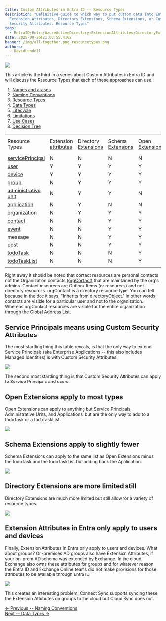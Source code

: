 ```yaml
---
title: Custom Attributes in Entra ID -- R﻿esource Types
description: "Definitive guide to which way to put custom data into Entra ID:
  Extension Attributes, Directory Extensions, Schema Extensions, or Custom
  Security Attributes. R﻿esource Types"
tags:
  - EntraID;Entra;AzureActiveDirectory;ExtensionAttributes;DirectoryExtensions;SchemaExtensions;CustomSecurityAttributes;
date: 2025-09-26T21:03:55.416Z
banner: /img/all-together.png_resourcetypes.png
authors:
  - DavidLundell
---
```

![](/img/all-together.png_resourcetypes.png)

This article is the third in a series about Custom Attributes in Entra ID and will discuss the Resource Types that each of these approaches can use.

1. [Names and aliases](/blog/2025/09/custom-attributes-in-entra-id/#names-and-aliases)
2. [N﻿aming Conventions](/blog/2025/09/custom-attributes-in-entra-id-naming-conventions/)
3. [R﻿esource Types](/blog/2025/09/custom-attributes-in-entra-id-resource-types/)
4. [D﻿ata Types](/blog/2025/09/custom-attributes-in-entra-id-data-types/)
5. [L﻿ifecycle](/blog/2025/09/custom-attributes-in-entra-id-lifecycle/)
6. [L﻿imitations](/blog/2025/10/custom-attributes-in-entra-id-limitations/)
7. [U﻿se Cases](/blog/2025/10/custom-attributes-in-entra-id-use-cases/)
8. [Decision Tree](/blog/2025/10/custom-attributes-in-entra-id-decision-tree/)

|                                                                                                                     |                                                                                                                       |                                                                                                                                          |                                                                                                                 |                                                                                                             |                                                                                                                        |
| ------------------------------------------------------------------------------------------------------------------- | --------------------------------------------------------------------------------------------------------------------- | ---------------------------------------------------------------------------------------------------------------------------------------- | --------------------------------------------------------------------------------------------------------------- | ----------------------------------------------------------------------------------------------------------- | ---------------------------------------------------------------------------------------------------------------------- |
| Resource Types                                                                                                      | [Extension attributes](https://learn.microsoft.com/en-us/graph/extensibility-overview?tabs=http#extension-attributes) | [Directory Extensions](https://learn.microsoft.com/en-us/graph/extensibility-overview?tabs=http#directory-microsoft-entra-id-extensions) | [Schema Extensions](https://learn.microsoft.com/en-us/graph/extensibility-overview?tabs=http#schema-extensions) | [Open Extensions](https://learn.microsoft.com/en-us/graph/extensibility-overview?tabs=http#open-extensions) | [Custom Security Attributes](https://learn.microsoft.com/en-us/entra/fundamentals/custom-security-attributes-overview) |
| [servicePrincipal](https://learn.microsoft.com/en-us/graph/api/resources/servicePrincipal?view=graph-rest-1.0)      | N                                                                                                                     | N                                                                                                                                        | N                                                                                                               | N                                                                                                           | Y                                                                                                                      |
| [user](https://learn.microsoft.com/en-us/graph/api/resources/user?view=graph-rest-1.0)                              | Y                                                                                                                     | Y                                                                                                                                        | Y                                                                                                               | Y                                                                                                           | Y                                                                                                                      |
| [device](https://learn.microsoft.com/en-us/graph/api/resources/device?view=graph-rest-1.0)                          | Y                                                                                                                     | Y                                                                                                                                        | Y                                                                                                               | Y                                                                                                           | N                                                                                                                      |
| [group](https://learn.microsoft.com/en-us/graph/api/resources/group?view=graph-rest-1.0)                            | N                                                                                                                     | Y                                                                                                                                        | Y                                                                                                               | Y                                                                                                           | N                                                                                                                      |
| [administrative unit](https://learn.microsoft.com/en-us/graph/api/resources/administrativeunit?view=graph-rest-1.0) | N                                                                                                                     | Y                                                                                                                                        | Y                                                                                                               | N                                                                                                           | N                                                                                                                      |
| [application](https://learn.microsoft.com/en-us/graph/api/resources/application?view=graph-rest-1.0)                | N                                                                                                                     | Y                                                                                                                                        | N                                                                                                               | N                                                                                                           | N                                                                                                                      |
| [organization](https://learn.microsoft.com/en-us/graph/api/resources/organization?view=graph-rest-1.0)              | N                                                                                                                     | Y                                                                                                                                        | Y                                                                                                               | Y                                                                                                           | N                                                                                                                      |
| [contact](https://learn.microsoft.com/en-us/graph/api/resources/contact?view=graph-rest-1.0)                        | N                                                                                                                     | N                                                                                                                                        | Y                                                                                                               | Y                                                                                                           | N                                                                                                                      |
| [event](https://learn.microsoft.com/en-us/graph/api/resources/event?view=graph-rest-1.0)                            | N                                                                                                                     | N                                                                                                                                        | Y                                                                                                               | Y                                                                                                           | N                                                                                                                      |
| [message](https://learn.microsoft.com/en-us/graph/api/resources/message?view=graph-rest-1.0)                        | N                                                                                                                     | N                                                                                                                                        | Y                                                                                                               | Y                                                                                                           | N                                                                                                                      |
| [post](https://learn.microsoft.com/en-us/graph/api/resources/post?view=graph-rest-1.0)                              | N                                                                                                                     | N                                                                                                                                        | Y                                                                                                               | Y                                                                                                           | N                                                                                                                      |
| [todoTask](https://learn.microsoft.com/en-us/graph/api/resources/todoTask?view=graph-rest-1.0)                      | N                                                                                                                     | N                                                                                                                                        | N                                                                                                               | Y                                                                                                           | N                                                                                                                      |
| [todoTaskList](https://learn.microsoft.com/en-us/graph/api/resources/todoTaskList?view=graph-rest-1.0)              | N                                                                                                                     | N                                                                                                                                        | N                                                                                                               | Y                                                                                                           | N                                                                                                                      |
|                                                                                                                     |                                                                                                                       |                                                                                                                                          |                                                                                                                 |                                                                                                             |                                                                                                                        |

R﻿ight away it should be noted that contact resources are personal contacts not the Organization contacts [(orgContact)](https://learn.microsoft.com/en-us/graph/api/resources/orgcontact?view=graph-rest-1.0) that are maintained by the org's admins. Contact resources are Outlook Items (or resources) and not directory resources. orgContact is a directory resource type. You can tell because in the doc it says, "Inherits from directoryObject." In other words contacts are visible for a particular user and not to the organization. Whereas orgContact resources are visible for the entire organization through the Global Address List.

## Service Principals means using Custom Security Attributes

T﻿he most startling thing this table reveals, is that the only way to extend Service Principals (aka Enterprise Applications -- this also includes Managed Identities) is with Custom Security Attributes.

![](/img/custom-security-attributes.png_resourcetypes.png)

T﻿he second most startling thing is that Custom Security Attributes can apply to Service Principals and users.

## O﻿pen Extensions apply to most types

O﻿pen Extensions can apply to anything but Service Principals, Administrative Units, and Applications, but are the only way to add to a todoTask or a todoTaskList.

![](/img/open-extensions.png_resourcetypes.png)

## S﻿chema Extensions apply to slightly fewer

S﻿chema Extensions can apply to the same list as Open Extensions minus the todoTask and the todoTaskList but adding back the Application.

![](/img/schema-extensions.png_resourcetypes.png)

## Directory Extensions are more limited still

Directory Extensions are much more limited but still allow for a variety of resource types.

![](/img/directoryextensions.png_resourcetypes.png)

## Extension Attributes in Entra only apply to users and devices

Finally, Extension Attributes in Entra only apply to users and devices. What about groups? On-premises AD groups also have Extension Attributes, if your on-prem AD schema was extended by Exchange. In the cloud, Exchange also owns these attributes for groups and for whatever reason the Entra ID and Exchange Online teams did not make provisions for those attributes to be available through Entra ID. 

![](/img/extensionattributes.png_resourcetypes.png)

This creates an interesting problem: Connect Sync supports syncing these the Extension Attributes on groups to the cloud but Cloud Sync does not.

[<- Previous -- N﻿aming Conventions](/blog/2025/09/custom-attributes-in-entra-id-naming-conventions/)\
[Next -- D﻿ata Types ->](/blog/2025/09/custom-attributes-in-entra-id-data-types/)